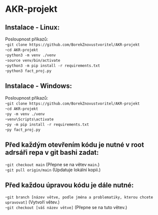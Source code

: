 # AKR-projekt

Instalace - Linux:
------------------
Posloupnost příkazů:\
-`git clone https://github.com/BorekZnovustvoritel/AKR-projekt`\
-`cd AKR-projekt`\
-`python3 -m venv ./venv`\
-`source venv/bin/activate`\
-`python3 -m pip install -r requirements.txt`\
-`python3 fact_proj.py`

Instalace - Windows:
--------------------
Posloupnost příkazů:\
-`git clone https://github.com/BorekZnovustvoritel/AKR-projekt`\
-`cd AKR-projekt`\
-`py -m venv ./venv`\
-`venv\Scripts\activate`\
-`py -m pip install -r requirements.txt`\
-`py fact_proj.py`

Před každým otevřením kódu je nutné v root adrsáři repa v git bashi zadat:
--------------------------------------------------------------------------
-`git checkout main` (Přepne se na větev `main`.)\
-`git pull origin/main` (Updatuje lokální kopii.)

Před každou úpravou kódu je dále nutné:
---------------------------------------
-`git branch [název větve, podle jména a problematiky, kterou chcete upravovat]` (Vytvoří větev.)\
-`git checkout [váš název větve]` (Přepne se na tuto větev.)
